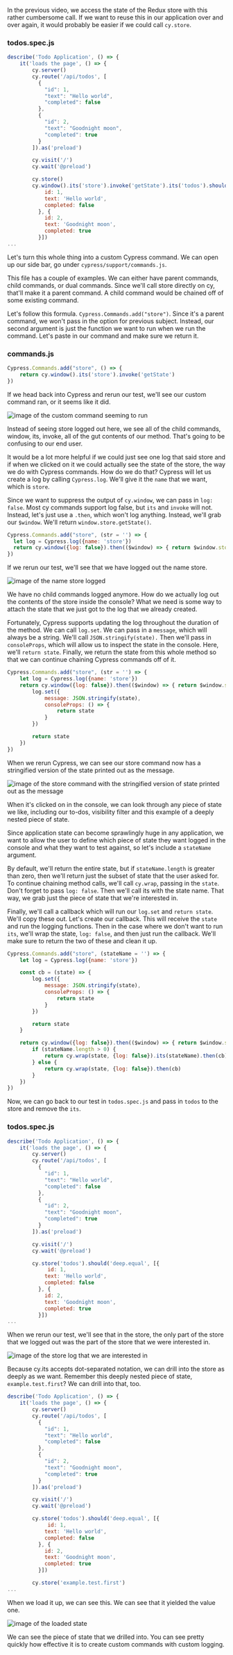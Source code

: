 In the previous video, we access the state of the Redux store with this rather cumbersome call. If we want to reuse this in our application over and over again, it would probably be easier if we could call `cy.store`. 

### todos.spec.js
```js
describe('Todo Application', () => {
    it('loads the page', () => {
        cy.server()
        cy.route('/api/todos', [
          {
            "id": 1,
            "text": "Hello world",
            "completed": false
          },
          {
            "id": 2,
            "text": "Goodnight moon",
            "completed": true
          }
        ]).as('preload')

        cy.visit('/')
        cy.wait('@preload')

        cy.store()
        cy.window().its('store').invoke('getState').its('todos').should('deep.equal', [{
            id: 1,
            text: 'Hello world',
            completed: false
          }, {
            id: 2,
            text: 'Goodnight moon',
            completed: true
          }])
...
```

Let's turn this whole thing into a custom Cypress command. We can open up our side bar, go under `cypress/support/commands.js`.

This file has a couple of examples. We can either have parent commands, child commands, or dual commands. Since we'll call store directly on cy, that'll make it a parent command. A child command would be chained off of some existing command.

Let's follow this formula. `Cypress.Commands.add("store")`. Since it's a parent command, we won't pass in the option for previous subject. Instead, our second argument is just the function we want to run when we run the command. Let's paste in our command and make sure we return it.

### commands.js
```js
Cypress.Commands.add("store", () => {
    return cy.window().its('store').invoke('getState')
})
```

If we head back into Cypress and rerun our test, we'll see our custom command ran, or it seems like it did.

![image of the custom command seeming to run](https://res.cloudinary.com/dg3gyk0gu/image/upload/v1559626691/transcript-images/09_cypress-create-custom-cypress-commands-custom.jpg)

Instead of seeing store logged out here, we see all of the child commands, window, its, invoke, all of the gut contents of our method. That's going to be confusing to our end user.

It would be a lot more helpful if we could just see one log that said store and if when we clicked on it we could actually see the state of the store, the way we do with Cypress commands. How do we do that? Cypress will let us create a log by calling `Cypress.log`. We'll give it the `name` that we want, which is `store`.

Since we want to suppress the output of `cy.window`, we can pass in `log: false`. Most cy commands support log false, but `its` and `invoke` will not. Instead, let's just use a `.then`, which won't log anything. Instead, we'll grab our `$window`. We'll return `window.store.getState()`.

```js
Cypress.Commands.add("store", (str = '') => {
  let log = Cypress.log({name: 'store'})
  return cy.window({log: false}).then(($window) => { return $window.store.getState() })
})
```

If we rerun our test, we'll see that we have logged out the name store. 

![image of the name store logged](https://res.cloudinary.com/dg3gyk0gu/image/upload/v1559626695/transcript-images/09_cypress-create-custom-cypress-commands-custom-store-logged.jpg)

We have no child commands logged anymore. How do we actually log out the contents of the store inside the console? What we need is some way to attach the state that we just got to the log that we already created.

Fortunately, Cypress supports updating the log throughout the duration of the method. We can call `log.set`. We can pass in a `message`, which will always be a string. We'll call `JSON.stringify(state).` Then we'll pass in `consoleProps`, which will allow us to inspect the state in the console. Here, we'll `return state`. Finally, we return the state from this whole method so that we can continue chaining Cypress commands off of it. 

```js
Cypress.Commands.add("store", (str = '') => {
    let log = Cypress.log({name: 'store'})
    return cy.window({log: false}).then(($window) => { return $window.store.getState() }).then((state) => {
        log.set({
            message: JSON.stringify(state),
            consoleProps: () => {
                return state
            }
        })

        return state
    })
})
```

When we rerun Cypress, we can see our store command now has a stringified version of the state printed out as the message.

![image of the store command with the stringified version of state printed out as the message](https://res.cloudinary.com/dg3gyk0gu/image/upload/v1559626683/transcript-images/09_cypress-create-custom-cypress-commands-custom-store-stringify.jpg)

When it's clicked on in the console, we can look through any piece of state we like, including our to-dos, visibility filter and this example of a deeply nested piece of state.

Since application state can become sprawlingly huge in any application, we want to allow the user to define which piece of state they want logged in the console and what they want to test against, so let's include a `stateName` argument.

By default, we'll return the entire state, but if `stateName.length` is greater than zero, then we'll return just the subset of state that the user asked for. To continue chaining method calls, we'll call `cy.wrap`, passing in the `state`. Don't forget to pass `log: false`. Then we'll call its with the state name. That way, we grab just the piece of state that we're interested in.

Finally, we'll call a callback which will run our `log.set` and `return state`. We'll copy these out. Let's create our callback. This will receive the `state` and run the logging functions. Then in the case where we don't want to run `its`, we'll wrap the state, `log: false`, and then just run the callback. We'll make sure to return the two of these and clean it up.

```js
Cypress.Commands.add("store", (stateName = '') => {
    let log = Cypress.log({name: 'store'})

    const cb = (state) => {
        log.set({
            message: JSON.stringify(state),
            consoleProps: () => {
                return state
            }
        })

        return state
    }

    return cy.window({log: false}).then(($window) => { return $window.store.getState() }).then((state) => {
        if (stateName.length > 0) {
            return cy.wrap(state, {log: false}).its(stateName).then(cb)
        } else {
            return cy.wrap(state, {log: false}).then(cb)
        }
    })
})
```

Now, we can go back to our test in `todos.spec.js` and pass in `todos` to the store and remove the `its`. 

### todos.spec.js
```js
describe('Todo Application', () => {
    it('loads the page', () => {
        cy.server()
        cy.route('/api/todos', [
          {
            "id": 1,
            "text": "Hello world",
            "completed": false
          },
          {
            "id": 2,
            "text": "Goodnight moon",
            "completed": true
          }
        ]).as('preload')

        cy.visit('/')
        cy.wait('@preload')

        cy.store('todos').should('deep.equal', [{
             id: 1,
            text: 'Hello world',
            completed: false
          }, {
            id: 2,
            text: 'Goodnight moon',
            completed: true
          }])
...
```

When we rerun our test, we'll see that in the store, the only part of the store that we logged out was the part of the store that we were interested in.

![image of the store log that we are interested in](https://res.cloudinary.com/dg3gyk0gu/image/upload/v1559626691/transcript-images/09_cypress-create-custom-cypress-commands-custom-store-correctlogged.jpg)

Because cy.its accepts dot-separated notation, we can drill into the store as deeply as we want. Remember this deeply nested piece of state, `example.test.first`? We can drill into that, too.

```js
describe('Todo Application', () => {
    it('loads the page', () => {
        cy.server()
        cy.route('/api/todos', [
          {
            "id": 1,
            "text": "Hello world",
            "completed": false
          },
          {
            "id": 2,
            "text": "Goodnight moon",
            "completed": true
          }
        ]).as('preload')

        cy.visit('/')
        cy.wait('@preload')

        cy.store('todos').should('deep.equal', [{
             id: 1,
            text: 'Hello world',
            completed: false
          }, {
            id: 2,
            text: 'Goodnight moon',
            completed: true
          }])

        cy.store('example.test.first')
...
```

When we load it up, we can see this. We can see that it yielded the value one. 

![image of the loaded state](https://res.cloudinary.com/dg3gyk0gu/image/upload/v1559626679/transcript-images/09_cypress-create-custom-cypress-commands-custom-store-loaded.jpg)

We can see the piece of state that we drilled into. You can see pretty quickly how effective it is to create custom commands with custom logging.
